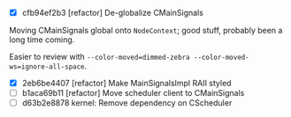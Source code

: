 - [x] cfb94ef2b3 [refactor] De-globalize CMainSignals

Moving CMainSignals global onto `NodeContext`; good stuff, probably been a long time coming.

Easier to review with `--color-moved=dimmed-zebra --color-moved-ws=ignore-all-space`.

- [x] 2eb6be4407 [refactor] Make MainSignalsImpl RAII styled
- [ ] b1aca69b11 [refactor] Move scheduler client to CMainSignals
- [ ] d63b2e8878 kernel: Remove dependency on CScheduler
